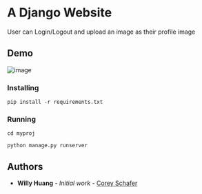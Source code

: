 # A Django Website

User can Login/Logout and upload an image as their profile image

## Demo

![image](https://github.com/breezekiller789/Django_User_Login_Profile/blob/master/django_demo.gif)


### Installing
```
pip install -r requirements.txt
```

### Running

```
cd myproj
```
```
python manage.py runserver
```

## Authors

* **Willy Huang** - *Initial work* - [Corey Schafer](https://www.youtube.com/channel/UCCezIgC97PvUuR4_gbFUs5g)

